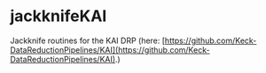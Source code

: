 # jackknifeKAI
Jackknife routines for the KAI DRP (here: [https://github.com/Keck-DataReductionPipelines/KAI](https://github.com/Keck-DataReductionPipelines/KAI).)
